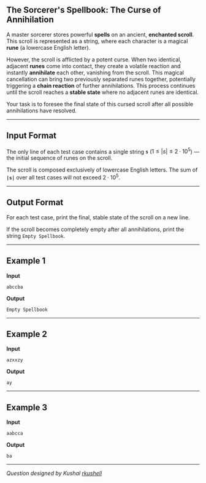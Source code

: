 ## The Sorcerer's Spellbook: The Curse of Annihilation

A master sorcerer stores powerful **spells** on an ancient, **enchanted scroll**. This scroll is represented as a string, where each character is a magical **rune** (a lowercase English letter).

However, the scroll is afflicted by a potent curse. When two identical, adjacent **runes** come into contact, they create a volatile reaction and instantly **annihilate** each other, vanishing from the scroll. This magical cancellation can bring two previously separated runes together, potentially triggering a **chain reaction** of further annihilations. This process continues until the scroll reaches a **stable state** where no adjacent runes are identical.

Your task is to foresee the final state of this cursed scroll after all possible annihilations have resolved.

-----

## Input Format

The only line of each test case contains a single string **`s`** ($1 \le |s| \le 2 \cdot 10^5$) — the initial sequence of runes on the scroll.  

The scroll is composed exclusively of lowercase English letters. The sum of **`|s|`** over all test cases will not exceed $2 \cdot 10^5$.

-----

## Output Format

For each test case, print the final, stable state of the scroll on a new line.

If the scroll becomes completely empty after all annihilations, print the string `Empty Spellbook`.

-----

## Example 1

**Input**

```
abccba
```

**Output**

```
Empty Spellbook
```

-----

## Example 2

**Input**

```
azxxzy
```

**Output**

```
ay
```

-----

## Example 3

**Input**

```
aabcca
```

**Output**

```
ba
```

-----

*Question designed by Kushal [rkushell](https://github.com/rkushell)*